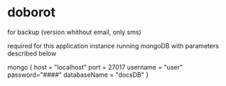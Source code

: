 doborot
=======

for backup (version whithout email, only sms)

required for this application 
instance running mongoDB with parameters described below

mongo { 
    host = "localhost"
    port = 27017 
    username = "user" 
    password="####"
    databaseName = "docsDB" 
  } 

